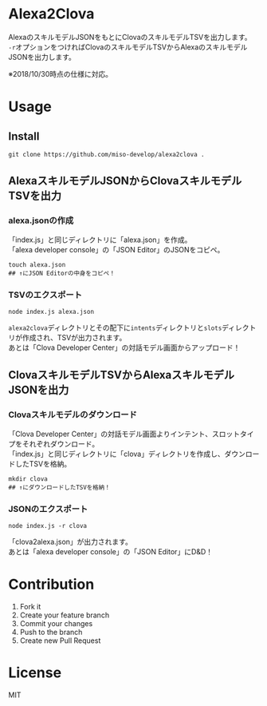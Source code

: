 # Alexa2Clova
AlexaのスキルモデルJSONをもとにClovaのスキルモデルTSVを出力します。  
`-r`オプションをつければClovaのスキルモデルTSVからAlexaのスキルモデルJSONを出力します。  

※2018/10/30時点の仕様に対応。  

# Usage

## Install

```
git clone https://github.com/miso-develop/alexa2clova .
```

## AlexaスキルモデルJSONからClovaスキルモデルTSVを出力

### alexa.jsonの作成
「index.js」と同じディレクトリに「alexa.json」を作成。  
「alexa developer console」の「JSON Editor」のJSONをコピペ。  

```
touch alexa.json
## ↑にJSON Editorの中身をコピペ！
```

### TSVのエクスポート

```
node index.js alexa.json
```

`alexa2clova`ディレクトリとその配下に`intents`ディレクトリと`slots`ディレクトリが作成され、TSVが出力されます。  
あとは「Clova Developer Center」の対話モデル画面からアップロード！  



## ClovaスキルモデルTSVからAlexaスキルモデルJSONを出力

### Clovaスキルモデルのダウンロード
「Clova Developer Center」の対話モデル画面よりインテント、スロットタイプをそれぞれダウンロード。  
「index.js」と同じディレクトリに「clova」ディレクトリを作成し、ダウンロードしたTSVを格納。  

```
mkdir clova
## ↑にダウンロードしたTSVを格納！
```

### JSONのエクスポート

```
node index.js -r clova
```

「clova2alexa.json」が出力されます。  
あとは「alexa developer console」の「JSON Editor」にD&D！  

# Contribution
1. Fork it
1. Create your feature branch
1. Commit your changes
1. Push to the branch
1. Create new Pull Request

# License
MIT
